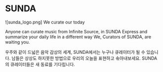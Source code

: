 # SUNDA
![sunda_logo.png]
We curate our today

Anyone can curate music from Infinite Source, in SUNDA
Express and summarize your daily life in a different way
We, Curators of SUNDA, are waiting you.

우주와 같이 드넓은 음악 감상의 세계, SUNDA에서는 누구나 큐레이터가 될 수 있습니다.
남들은 상상도 하지못한 방법으로 우리의 오늘을 표현하고 솎아내보세요.
SUNDA의 큐레이터들은 새 동료를 기다립니다.
